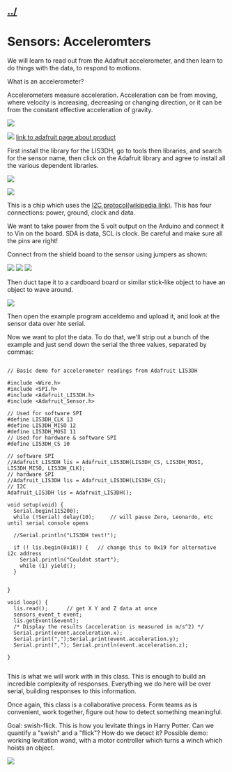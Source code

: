 ## [../](../)

# Sensors: Acceleromters



We will learn to read out from the Adafruit accelerometer, and then learn to do things with the data, to respond to motions. 

What is an accelerometer?

Accelerometers measure acceleration.  Acceleration can be from moving, where velocity is increasing, decreasing or changing direction, or it can be from the constant effective acceleration of gravity.

![](images/equivalence.png)


![](https://cdn-shop.adafruit.com/970x728/2809-08.jpg)
[link to adafruit page about product](https://www.adafruit.com/product/2809)

First install the library for the LIS3DH, go to tools then libraries, and search for the sensor name, then click on the Adafruit library and agree to install all the various dependent libraries.

![](images/findlibrary.png)

![](images/libraries.png)


This is a chip which uses the [I2C protocol(wikipedia link)](https://en.wikipedia.org/wiki/I%C2%B2C).  This has four connections: power, ground, clock and data.  

We want to take power from the 5 volt output on the Arduino and connect it to Vin on the board.  SDA is data, SCL is clock.  Be careful and make sure all the pins are right!

Connect from the shield board to the sensor using jumpers as shown:

![](images/boardcloseup.jpg)
![](images/i2ccloseup.jpg)
![](images/uno-and-board.jpg)

Then duct tape it to a cardboard board or similar stick-like object to have an object to wave around.

![](images/finalassembly.jpg)

Then open the example program acceldemo and upload it, and look at the sensor data over hte serial.


Now we want to plot the data.  To do that, we'll strip out a bunch of the example and just send down the serial the three values, separated by commas:

```

// Basic demo for accelerometer readings from Adafruit LIS3DH

#include <Wire.h>
#include <SPI.h>
#include <Adafruit_LIS3DH.h>
#include <Adafruit_Sensor.h>

// Used for software SPI
#define LIS3DH_CLK 13
#define LIS3DH_MISO 12
#define LIS3DH_MOSI 11
// Used for hardware & software SPI
#define LIS3DH_CS 10

// software SPI
//Adafruit_LIS3DH lis = Adafruit_LIS3DH(LIS3DH_CS, LIS3DH_MOSI, LIS3DH_MISO, LIS3DH_CLK);
// hardware SPI
//Adafruit_LIS3DH lis = Adafruit_LIS3DH(LIS3DH_CS);
// I2C
Adafruit_LIS3DH lis = Adafruit_LIS3DH();

void setup(void) {
  Serial.begin(115200);
  while (!Serial) delay(10);     // will pause Zero, Leonardo, etc until serial console opens

  //Serial.println("LIS3DH test!");

  if (! lis.begin(0x18)) {   // change this to 0x19 for alternative i2c address
    Serial.println("Couldnt start");
    while (1) yield();
  }


}

void loop() {
  lis.read();      // get X Y and Z data at once
  sensors_event_t event;
  lis.getEvent(&event);
  /* Display the results (acceleration is measured in m/s^2) */
  Serial.print(event.acceleration.x);
  Serial.print(",");Serial.print(event.acceleration.y);
  Serial.print(","); Serial.println(event.acceleration.z);
  
}


```

This is what we will work with in this class.  This is enough to build an incredible complexity of responses.  Everything we do here will be over serial, building responses to this information.


Once again, this class is a collaborative process. Form teams as is convenient, work together, figure out how to detect something meaningful.  

Goal: swish-flick. This is how you levitate things in Harry Potter.  Can we quantify a "swish" and a "flick"?  How do we detect it?  Possible demo: working levitation wand, with a motor controller which turns a winch which hoists an object.  

![](images/feather.png)




